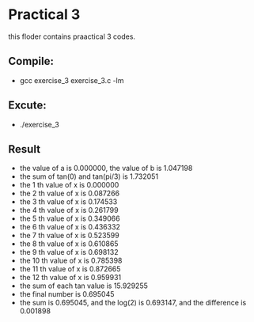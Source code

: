 # Practical 3

this floder contains praactical 3 codes.

## Compile:

* gcc exercise_3 exercise_3.c -lm

## Excute:

* ./exercise_3

## Result

* the value of a is 0.000000, the value of b is 1.047198
* the sum of tan(0) and tan(pi/3) is 1.732051
* the 1 th value of x is 0.000000
* the 2 th value of x is 0.087266
* the 3 th value of x is 0.174533
* the 4 th value of x is 0.261799
* the 5 th value of x is 0.349066
* the 6 th value of x is 0.436332
* the 7 th value of x is 0.523599
* the 8 th value of x is 0.610865
* the 9 th value of x is 0.698132
* the 10 th value of x is 0.785398
* the 11 th value of x is 0.872665
* the 12 th value of x is 0.959931
* the sum of each tan value is 15.929255
* the final number is 0.695045
* the sum is 0.695045, and the log(2) is 0.693147, and the difference is 0.001898

